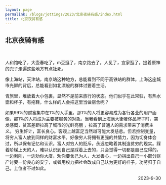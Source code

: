 ```yaml
---
layout: page
permalink: /blogs/jottings/2023/北京夜骑有感/index.html
title: 北京夜骑有感
---
```


## 北京夜骑有感
<br>

人和馆吃了，大壶春吃了，m豆逛了，南京路去了，人见了，宜家逛了。提着原神的兜子走遍这些地方有点社死。

像上海站，天津站，南京站这种地方，总能看到不同于高铁站的群体，上海这座城市光鲜的背后，总能看到如北漂般的群体讨要着生活。

青旅里，堆放着大小包裹，显然不是前来旅行的状态。他们似乎在此常驻，有热水壶和杯子，有拖鞋，什么样的人会把这里当做宿舍呢？

如果99%的财富集中在1%的人手里，那1%的人将更容易成为各行各业的用户画像，那1%的人将成为主要被服务的对象。当我看到上海满大街奢侈品牌子时，突发感慨，贫富差距拉高了城市的光鲜亮丽 ，拉高了普通人的需求带来了消费主义。
穷生奸计，富长良心。客观上越富足当然越可能大发慈悲。但若控制变量，将穷人富人放到同样的财富水平，好像穷人将拥有更强的共情力，因为切身体会过，所以保有记忆和认识。富人对穷人的贬斥，永远忽略着其制造贫穷的现实。踩着阶梯上天的人，难以认识到自己是踩着上去的，只会觉得一切都是自己应得的。一边剥削，一边劝你大度，劝你要舍己为人，大发善心，一边捐出自己一小部分财产讨要一份良心的安宁，或者用权力把社会改成自己认为更好的样子，功劳归于自己。上位者不过如此。

<p align="right">2023-9-30</p>